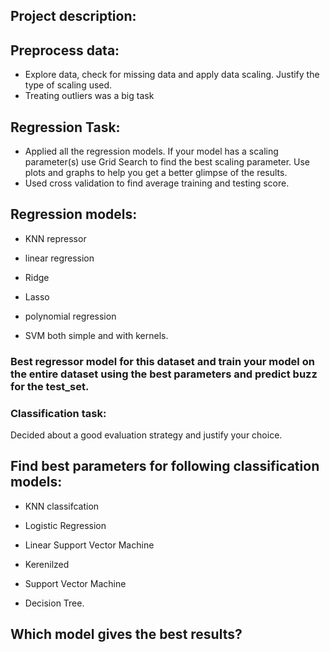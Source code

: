 ## Project description:

## Preprocess data:

- Explore data, check for missing data and apply data scaling. Justify the type of scaling used.
- Treating outliers was a big task

## Regression Task:
- Applied all the regression models. If your model has a scaling parameter(s) use Grid Search to find the best scaling parameter. Use plots and graphs to help you get a better glimpse of the results.
- Used cross validation to find average training and testing score.
## Regression models: 

- KNN repressor

- linear regression

- Ridge

 - Lasso

- polynomial regression

- SVM both simple and with kernels.

### Best regressor model for this dataset and train your model on the entire dataset using the best parameters and predict buzz for the test_set.

### Classification task:

Decided about a good evaluation strategy and justify your choice.

## Find best parameters for following classification models:

- KNN classifcation

- Logistic Regression

- Linear Support Vector Machine

- Kerenilzed 

- Support Vector Machine

- Decision Tree.

## Which model gives the best results?
